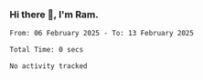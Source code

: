 ### Hi there 👋, I'm Ram.

<!--START_SECTION:waka-->

```txt
From: 06 February 2025 - To: 13 February 2025

Total Time: 0 secs

No activity tracked
```

<!--END_SECTION:waka-->
